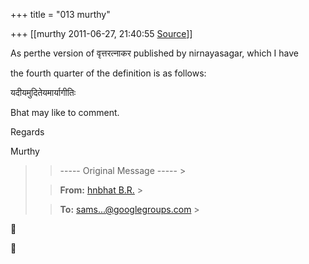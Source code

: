 +++
title = "013 murthy"

+++
[[murthy	2011-06-27, 21:40:55 [Source](https://groups.google.com/g/samskrita/c/oCUc8ZhuiXA)]]



As perthe version of वृत्तरत्नाकर published by nirnayasagar, which I have

the fourth quarter of the definition is as follows:

यदीयमुदितेयमार्यागीतिः

Bhat may like to comment.

Regards

Murthy

> 
> > ----- Original Message ----- >
> 
> > 
> > **From:** [hnbhat B.R.]( "hnbhat01@gmail.com") >
> 
> > 
> > **To:** [sams...@googlegroups.com]( "samskrita@googlegroups.com") >
> 





